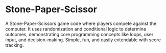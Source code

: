 # Stone-Paper-Scissor
A Stone-Paper-Scissors game code where players compete against the computer. It uses randomization and conditional logic to determine outcomes, demonstrating core programming concepts like loops, user input, and decision-making. Simple, fun, and easily extendable with score tracking.

